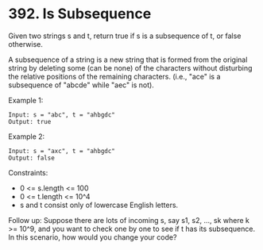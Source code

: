 # 392. Is Subsequence

Given two strings s and t, return true if s is a subsequence of t, or false otherwise.

A subsequence of a string is a new string that is formed from the original string by deleting some (can be none) of the characters without disturbing the relative positions of the remaining characters. (i.e., "ace" is a subsequence of "abcde" while "aec" is not).



Example 1:

    Input: s = "abc", t = "ahbgdc"
    Output: true
Example 2:

    Input: s = "axc", t = "ahbgdc"
    Output: false


Constraints:

- 0 <= s.length <= 100
- 0 <= t.length <= 10^4
- s and t consist only of lowercase English letters.


Follow up: Suppose there are lots of incoming s, say s1, s2, ..., sk where k >= 10^9, and you want to check one by one to see if t has its subsequence. In this scenario, how would you change your code?